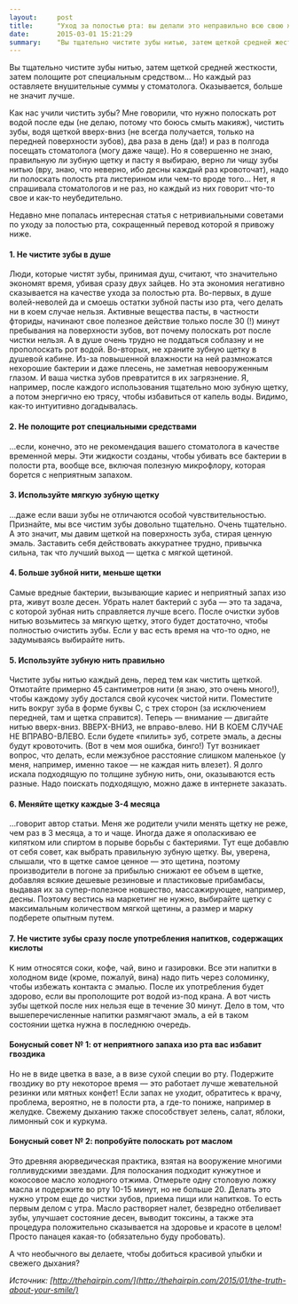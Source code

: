 ```yaml
---
layout:     post
title:      "Уход за полостью рта: вы делали это неправильно всю свою жизнь"
date:       2015-03-01 15:21:29
summary:    "Вы тщательно чистите зубы нитью, затем щеткой средней жесткости, затем полощите рот специальным средством… Но каждый раз оставляете внушительные суммы у стоматолога. Оказывается, больше не значит лучше. Вот несколько советов, которые помогут вашим зубам стать здоровее."
---
```


Вы тщательно чистите зубы нитью, затем щеткой средней жесткости, затем полощите рот специальным средством… Но каждый раз оставляете внушительные суммы у стоматолога. Оказывается, больше не значит лучше.

Как нас учили чистить зубы? Мне говорили, что нужно полоскать рот водой после еды (не делаю, потому что боюсь смыть макияж), чистить зубы, водя щеткой вверх-вниз (не всегда получается, только на передней поверхности зубов), два раза в день (да!) и раз в полгода посещать стоматолога (могу даже чаще). Но я совершенно не знаю, правильную ли зубную щетку и пасту я выбираю, верно ли чищу зубы нитью (вру, знаю, что неверно, ибо десны каждый раз кровоточат), надо ли полоскать полость рта листерином или чем-то вроде того… Нет, я спрашивала стоматологов и не раз, но каждый из них говорит что-то свое и как-то неубедительно. 

Недавно мне попалась интересная статья с нетривиальными советами по уходу за полостью рта, сокращенный перевод которой я привожу ниже. 

#### 1. Не чистите зубы в душе
Люди, которые чистят зубы, принимая душ, считают, что значительно экономят время, убивая сразу двух зайцев. Но эта экономия негативно сказывается на качестве ухода за полостью рта. Во-первых, в душе волей-неволей да и смоешь остатки зубной пасты изо рта, чего делать ни в коем случае нельзя. Активные вещества пасты, в частности фториды, начинают свое полезное действие только после 30 (!) минут пребывания на поверхности зубов, вот почему полоскать рот после чистки нельзя. А в душе очень трудно не поддаться соблазну и не прополоскать рот водой. Во-вторых, не храните зубную щетку в душевой кабине. Из-за повышенной влажности на ней размножатся нехорошие бактерии и даже плесень, не заметная невооруженным глазом. И ваша чистка зубов превратится в их загрязнение. Я, например, после каждого использования тщательно мою зубную щетку, а потом энергично ею трясу, чтобы избавиться от капель воды. Видимо, как-то интуитивно догадывалась.

#### 2. Не полощите рот специальными средствами
…если, конечно, это не рекомендация вашего стоматолога в качестве временной меры. Эти жидкости созданы, чтобы убивать все бактерии в полости рта, вообще все, включая полезную микрофлору, которая борется с неприятным запахом.

#### 3. Используйте мягкую зубную щетку
…даже если ваши зубы не отличаются особой чувствительностью. Признайте, мы все чистим зубы довольно тщательно. Очень тщательно. А это значит, мы давим щеткой на поверхность зуба, стирая ценную эмаль. Заставить себя действовать аккуратнее трудно, привычка сильна, так что лучший выход — щетка с мягкой щетиной. 

#### 4. Больше зубной нити, меньше щетки
Самые вредные бактерии, вызывающие кариес и неприятный запах изо рта, живут возле десен. Убрать налет бактерий с зуба — это та задача, с которой зубная нить справляется лучше всего. После очистки зубов нитью возьмитесь за мягкую щетку, этого будет достаточно, чтобы полностью очистить зубы. Если у вас есть время на что-то одно, не задумываясь выбирайте нить.

#### 5. Используйте зубную нить правильно
Чистите зубы нитью каждый день, перед тем как чистить щеткой. Отмотайте примерно 45 сантиметров нити (я знаю, это очень много!), чтобы каждому зубу достался свой кусочек чистой нити. Поместите нить вокруг зуба в форме буквы С, с трех сторон (за исключением передней, там и щетка справится). Теперь — внимание — двигайте нитью вверх-вниз. ВВЕРХ-ВНИЗ, не вправо-влево. НИ В КОЕМ СЛУЧАЕ НЕ ВПРАВО-ВЛЕВО. Если будете «пилить» зуб, сотрете эмаль, а десны будут кровоточить. (Вот в чем моя ошибка, бинго!) Тут возникает вопрос, что делать, если межзубное расстояние слишком маленькое (у меня, например, именно такое — не каждая нить влезет). Я долго искала подходящую по толщине зубную нить, они, оказываются есть разные. Надо поискать подходящую, можно даже в интернете заказать.

#### 6. Меняйте щетку каждые 3-4 месяца
…говорит автор статьи. Меня же родители учили менять щетку не реже, чем раз в 3 месяца, а то и чаще. Иногда даже я ополаскиваю ее кипятком или спиртом в порыве борьбы с бактериями. Тут еще добавлю от себя совет, как выбрать правильную зубную щетку. Вы, уверена, слышали, что в щетке самое ценное — это щетина, поэтому производители в погоне за прибылью снижают ее объем в щетке, добавляя всякие дешевые резиновые и пластиковые прибамбасы, выдавая их за супер-полезное новшество, массажирующее, например, десны. Поэтому вестись на маркетинг не нужно, выбирайте щетку с максимальным количеством мягкой щетины, а размер и марку подберете опытным путем.

#### 7. Не чистите зубы сразу после употребления напитков, содержащих кислоты
К ним относятся соки, кофе, чай, вино и газировки. Все эти напитки в холодном виде (кроме, пожалуй, вина) надо пить через соломинку, чтобы избежать контакта с эмалью. После их употребления будет здорово, если вы прополощите рот водой из-под крана. А вот чисть зубы щеткой после них нельзя еще в течение 30 минут. Дело в том, что вышеперечисленные напитки размягчают эмаль, а ей в таком состоянии щетка нужна в последнюю очередь.

#### Бонусный совет № 1: от неприятного запаха изо рта вас избавит гвоздика
Но не в виде цветка в вазе, а в визе сухой специи во рту. Подержите гвоздику во рту некоторое время — это работает лучше жевательной резинки или мятных конфет! Если запах не уходит, обратитесь к врачу, проблема, вероятно, не в полости рта, а где-то пониже, например в желудке. Свежему дыханию также способствует зелень, салат, яблоки, лимонный сок и куркума.

#### Бонусный совет № 2: попробуйте полоскать рот маслом
Это древняя аюрведическая практика, взятая на вооружение многими голливудскими звездами. Для полоскания подходит кунжутное и кокосовое масло холодного отжима. Отмерьте одну столовую ложку масла и подержите во рту 10-15 минут, но не больше 20. Делать это нужно утром еще до чистки зубов, приема пищи или напитков. То есть первым делом с утра. Масло растворяет налет, безвредно отбеливает зубы, улучшает состояние десен, выводит токсины, а также эта процедура положительно сказывается на здоровье и красоте в целом! Просто панацея какая-то (обязательно буду пробовать). 

А что необычного вы делаете, чтобы добиться красивой улыбки и свежего дыхания?

_Источник: [http://thehairpin.com/](http://thehairpin.com/2015/01/the-truth-about-your-smile/)_